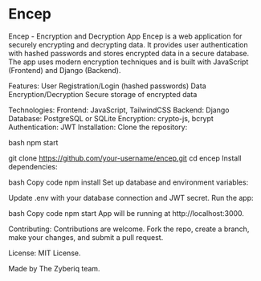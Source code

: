 # Encep
Encep - Encryption and Decryption App
Encep is a web application for securely encrypting and decrypting data. It provides user authentication with hashed passwords and stores encrypted data in a secure database. The app uses modern encryption techniques and is built with JavaScript (Frontend) and Django (Backend).

Features:
User Registration/Login (hashed passwords)
Data Encryption/Decryption
Secure storage of encrypted data


Technologies:
Frontend: JavaScript, TailwindCSS
Backend: Django
Database: PostgreSQL or SQLite
Encryption: crypto-js, bcrypt
Authentication: JWT
Installation:
Clone the repository:

bash
npm start

git clone https://github.com/your-username/encep.git
cd encep
Install dependencies:

bash
Copy code
npm install
Set up database and environment variables:

Update .env with your database connection and JWT secret.
Run the app:

bash
Copy code
npm start
App will be running at http://localhost:3000.

Contributing:
Contributions are welcome. Fork the repo, create a branch, make your changes, and submit a pull request.

License:
MIT License.

Made by The Zyberiq team.

